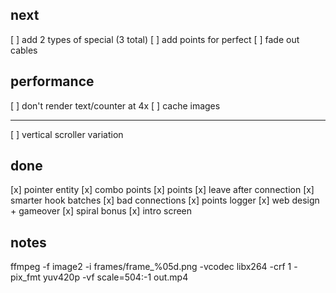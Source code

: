 next
----------------------------------------
[ ] add 2 types of special (3 total)
[ ] add points for perfect
[ ] fade out cables




performance
-----------------------------------------
[ ] don't render text/counter at 4x
[ ] cache images




----------------------------------------
[ ] vertical scroller variation


done
----------------------------------------
[x] pointer entity
[x] combo points
[x] points
[x] leave after connection
[x] smarter hook batches
[x] bad connections
[x] points logger
[x] web design + gameover
[x] spiral bonus
[x] intro screen

notes
-------------------------------------------
ffmpeg -f image2 -i frames/frame_%05d.png -vcodec libx264 -crf 1 -pix_fmt yuv420p -vf scale=504:-1 out.mp4
